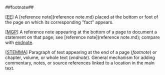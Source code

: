 ##footnote##

\[[EE](SOURCES.md#EE)\]  A [reference note](reference note.md) placed at the bottom or foot of the page on which its corresponding "fact" appears.

\[[MGP](SOURCES.md#MGP)\] A reference note appearing at the bottom of a page to document a statement on that page; see [reference note](reference note.md); compare with [endnote](endnote.md).

\[[STEMMA](SOURCES.md#STEMMA)\] Paragraph of text appearing at the end of a page (*footnote*) or chapter, volume, or whole text (*endnote*). General mechanism for adding commentary, notes, or source references linked to a location in the main text.
